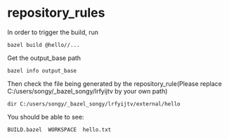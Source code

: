 # repository_rules

In order to trigger the build, run
```
bazel build @hello//...
```

Get the output_base path
```
bazel info output_base
```

Then check the file being generated by the repository_rule(Please replace C:/users/songy/_bazel_songy/lrfyijtv by your own path)
```
dir C:/users/songy/_bazel_songy/lrfyijtv/external/hello
```

You should be able to see:
```
BUILD.bazel  WORKSPACE  hello.txt
```


